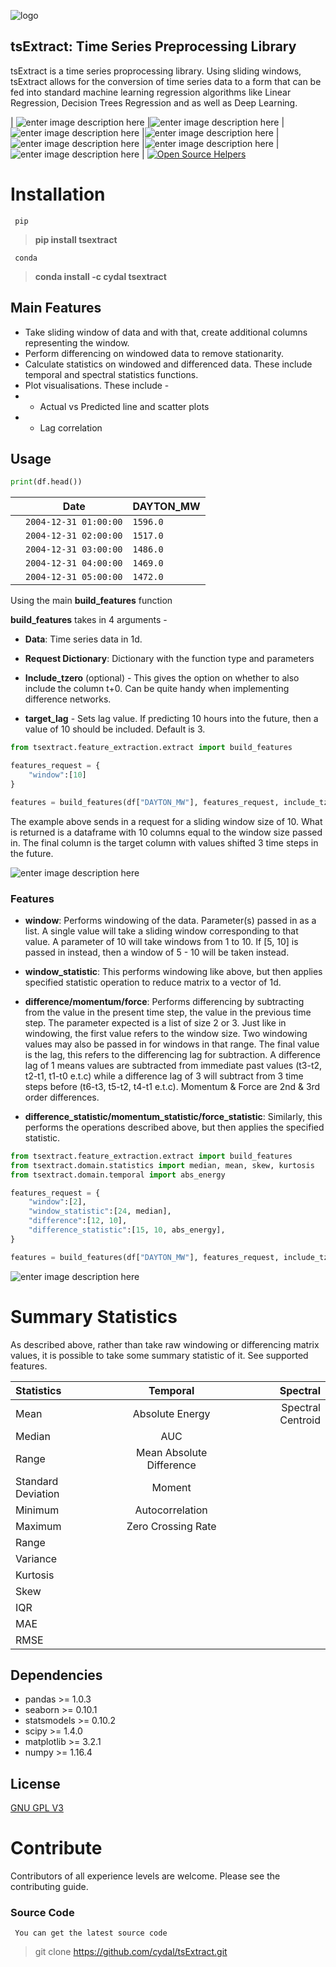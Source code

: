 ![logo](https://i.postimg.cc/rsVLMjzn/tsextract-logo.jpg)


## tsExtract: Time Series Preprocessing Library

tsExtract is a time series proprocessing library. Using sliding windows, tsExtract allows for the conversion of time series data to a form that can be fed into standard machine learning regression algorithms like Linear Regression, Decision Trees Regression and as well as Deep Learning. 

| ![enter image description here](https://img.shields.io/badge/LICENSE-GNU_GPL-BLACK) |![enter image description here](https://img.shields.io/badge/pypi-v1.0.0-yellow)  |![enter image description here](https://anaconda.org/cydal/tsextract/badges/version.svg)  |![enter image description here](https://anaconda.org/cydal/tsextract/badges/latest_release_date.svg)  |![enter image description here](https://anaconda.org/cydal/tsextract/badges/platforms.svg)  |![enter image description here](https://img.shields.io/badge/STATUS-stable-green)  |![enter image description here](https://anaconda.org/cydal/tsextract/badges/installer/conda.svg)  |
[![Open Source Helpers](https://www.codetriage.com/cydal/tsextract/badges/users.svg)](https://www.codetriage.com/cydal/tsextract)



# Installation

<code> pip </code>

> **pip install tsextract**

<code> conda </code>
> **conda install -c cydal tsextract**



## Main Features

* Take sliding window of data and with that, create additional columns representing the window. 
* Perform differencing on windowed data to remove stationarity. 
* Calculate statistics on windowed and differenced data. These include temporal and spectral statistics functions. 
* Plot visualisations. These include - 
* * Actual vs Predicted line and scatter plots
* * Lag correlation

## Usage

```python
print(df.head())
```


|                |Date                          |DAYTON_MW                         |
|----------------|-------------------------------|-----------------------------|
| |`2004-12-31 01:00:00`            |`1596.0`            |
|          |`2004-12-31 02:00:00` | `1517.0` |
|          |`2004-12-31 03:00:00`|`1486.0`|
| | `2004-12-31 04:00:00`|`1469.0` |
| |`2004-12-31 05:00:00` | `1472.0` |



Using the main **build_features** function


**build_features** takes in 4 arguments - 
* **Data**: Time series data in 1d. 

* **Request Dictionary**: Dictionary with the function type and parameters
* **Include_tzero** (optional) - This gives the option on whether to also include the column t+0. Can be quite handy when implementing difference networks. 
* **target_lag** - Sets lag value. If predicting 10 hours into the future, then a value of 10 should be included. Default is 3. 

```python
from tsextract.feature_extraction.extract import build_features

features_request = {
    "window":[10]
}

features = build_features(df["DAYTON_MW"], features_request, include_tzero=False)
```

The example above sends in a request for a sliding window size of 10. What is returned is a dataframe with 10 columns equal to the window size passed in. The final column is the target column with values shifted 3 time steps in the future. 


![enter image description here](https://i.postimg.cc/SRQTtbnH/Screenshot-2020-11-11-at-00-12-11.png)


### Features

* **window**: Performs windowing of the data. Parameter(s) passed in as a list. A single value will take a sliding window corresponding to that value. A parameter of 10 will take windows from 1 to 10. If [5, 10] is passed in instead, then a window of 5 - 10 will be taken instead. 

* **window_statistic**: This performs windowing like above, but then applies specified statistic operation to reduce matrix to a vector of 1d. 

* **difference/momentum/force**: Performs differencing by subtracting from the value in the present time step, the value in the previous time step. The parameter expected is a list of size 2 or 3. Just like in windowing, the first value refers to the window size. Two windowing values may also be passed in for windows in that range. 
The final value is the lag, this refers to the differencing lag for subtraction. A difference lag of 1 means values are subtracted from immediate past values (t3-t2, t2-t1, t1-t0 e.t.c) while a difference lag of 3 will subtract from 3 time steps before (t6-t3, t5-t2, t4-t1 e.t.c).
Momentum & Force are 2nd & 3rd order differences. 

* **difference_statistic/momentum_statistic/force_statistic**: Similarly, this performs the operations described above, but then applies the specified statistic. 

```python
from tsextract.feature_extraction.extract import build_features
from tsextract.domain.statistics import median, mean, skew, kurtosis
from tsextract.domain.temporal import abs_energy

features_request = {
    "window":[2], 
    "window_statistic":[24, median], 
    "difference":[12, 10],
    "difference_statistic":[15, 10, abs_energy], 
}

features = build_features(df["DAYTON_MW"], features_request, include_tzero=True, target_lag=3)
```

![enter image description here](https://i.postimg.cc/VvVhrsgm/Screenshot-2020-11-11-at-01-00-16.png)

# Summary Statistics


As described above, rather than take raw windowing or differencing matrix values, it is possible to take some summary statistic of it. See supported features. 


| Statistics      | Temporal | Spectral   |
| :---        |    :----:   |          ---: |
| Mean      | Absolute Energy       | Spectral Centroid   |
| Median   | AUC        |      |
| Range   | Mean Absolute Difference        |       |
| Standard Deviation   | Moment        |      |
| Minimum   | Autocorrelation        |     |
| Maximum   | Zero Crossing Rate         |   |
| Range   |         |      |
| Variance   |         |     |
| Kurtosis   |         |    |
| Skew   |         |     |
| IQR   |         |     |
| MAE   |         |     |
| RMSE   |         |     |




## Dependencies

* pandas >= 1.0.3
* seaborn >= 0.10.1
* statsmodels >= 0.10.2
* scipy >= 1.4.0
* matplotlib >= 3.2.1
* numpy >= 1.16.4


## License

[GNU GPL V3](http://www.gnu.org/licenses/quick-guide-gplv3.html)


# Contribute

Contributors of all experience levels are welcome. Please see the contributing guide. 


### Source Code

<code> You can get the latest source code </code>

> git clone https://github.com/cydal/tsExtract.git 
